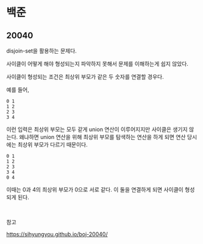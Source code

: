 # 백준

## 20040

disjoin-set을 활용하는 문제다.

사이클이 어떻게 해야 형성되는지 파악하지 못해서 문제를 이해하는게 쉽지 않았다.

사이클이 형성되는 조건은 최상위 부모가 같은 두 숫자를 연결할 경우다.

예를 들어,

```
0 1
1 2
2 3
3 4
```

이런 입력은 최상위 부모는 모두 같게 union 연산이 이루어지지만 사이클은 생기지 않는다. 왜냐하면 union 연산을 위해 최상위 부모를 탐색하는 연산을 하게 되면 연산 당시에는 최상위 부모가 다르기 때문이다.

```
0 1
1 2
2 3
3 4
0 4
```

이때는 0과 4의 최상위 부모가 0으로 서로 같다. 이 둘을 연결하게 되면 사이클이 형성되게 된다.

<br>

참고

https://sihyungyou.github.io/boj-20040/
